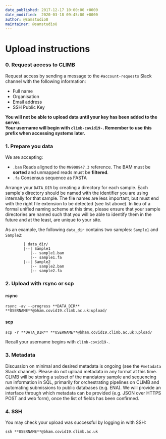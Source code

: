 ```yaml
---
date_published: 2017-12-17 10:00:00 +0000
date_modified:  2020-03-18 09:45:00 +0000
author: @samstudio8
maintainer: @samstudio8
---
```


# Upload instructions
### 0. Request access to CLIMB
Request access by sending a message to the `#account-requests` Slack channel with the following information:

* Full name
* Organisation
* Email address
* SSH Public Key

**You will not be able to upload data until your key has been added to the server.**  
**Your username will begin with <code>climb-covid19-</code>. Remember to use this prefix when accessing systems later.**

### 1. Prepare you data
We are accepting:

* `.bam` Reads aligned to the `MN908947.3` reference. The BAM must be **sorted** and unmapped reads must be **filtered**.
* `.fa` Consensus sequence as FASTA

Arrange your <code>DATA_DIR</code> by creating a directory for each sample.
Each sample's directory should be named with the identifier you are using internally for that sample.
The file names are less important, but must end with the right file extension to be detected (see list above).
In lieu of a formal unified naming scheme at this time, please ensure that your sample directories are named such that you will be able to identify them in the future and at the least, are unique to your site.

As an example, the following `data_dir` contains two samples: `Sample1` and `Sample2`:

```
        | data_dir/
        |--| Sample1
           |-- sample1.bam
           |-- sample1.fa
        |--| Sample2
           |-- sample2.bam
           |-- sample2.fa
```

### 2. Upload with rsync or scp
#### rsync

```
rsync -av --progress **DATA_DIR** **USERNAME**@bham.covid19.climb.ac.uk:upload/
```

#### scp
```
scp -r **DATA_DIR** **USERNAME**@bham.covid19.climb.ac.uk:upload/
```

Recall your username begins with `climb-covid19-`.

### 3. Metadata
Discussion on minimal and desired metadata is ongoing (see the `#metadata` Slack channel).
Please do not upload metadata in any format at this time.
CLIMB will be storing a subset of the mandatory sample and sequencing run information in SQL, primarily for orchestrating pipelines on CLIMB and automating submissions to public databases (e.g. ENA).
We will provide an interface through which metadata can be provided (e.g. JSON over HTTPS POST and web form), once the list of fields has been confirmed.

### 4. SSH
You may check your upload was successful by logging in with SSH:
```
ssh **USERNAME**@bham.covid19.climb.ac.uk
```



